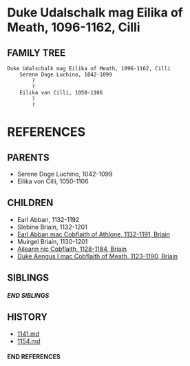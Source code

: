 # Duke Udalschalk mag Eilika of Meath, 1096-1162, Cilli

## FAMILY TREE
```
Duke Udalschalk mag Eilika of Meath, 1096-1162, Cilli
    Serene Doge Luchino, 1042-1099
        ?
        ?
    Eilika von Cilli, 1050-1106
        ?
        ?
```


# REFERENCES

## PARENTS 
* Serene Doge Luchino, 1042-1099
* Eilika von Cilli, 1050-1106

## CHILDREN 
* Earl Abban, 1132-1192
* Slebine Briain, 1132-1201
* [Earl Abban mac Cobflaith of Athlone, 1132-1191, Briain](p/abban_mac_cobflaith_1132.md)
* Muirgel Briain, 1130-1201
* [Aileann nic Cobflaith, 1128-1184, Briain](p/aileann_nic_cobflaith_1128.md)
* [Duke Aengus I mac Cobflaith of Meath, 1123-1190, Briain](p/aengus_i_mac_cobflaith_1123.md)

## SIBLINGS

##### END SIBLINGS  
## HISTORY
* [1141.md](../h/1141.md)
* [1154.md](../h/1154.md)

#### END REFERENCES
